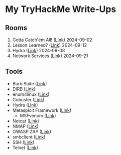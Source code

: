 # My TryHackMe Write-Ups
## Rooms
  1. Gotta Catch'em All! ([Link](https://tryhackme.com/r/room/pokemon)) 2024-09-02
  2. Lesson Learned? ([Link](https://tryhackme.com/r/room/lessonlearned)) 2024-09-12
  3. Hydra ([Link](https://tryhackme.com/r/room/hydra)) 2024-09-08
  4. Network Services ([Link](https://tryhackme.com/r/room/networkservices)) 2024-09-21

## Tools
+ Burb Suite ([Link](https://www.kali.org/tools/burpsuite/))
+ DIRB ([Link](https://www.kali.org/tools/dirb/))
+ enum4linux ([Link](https://www.kali.org/tools/enum4linux/))
+ Gobuster ([Link](https://www.kali.org/tools/gobuster/))
+ Hydra ([Link](https://www.kali.org/tools/hydra/))
+ Metasploit Framework ([Link](https://www.kali.org/tools/metasploit-framework/))
  + MSFvenom ([Link](https://www.kali.org/tools/metasploit-framework/#msfvenom))
+ Netcat ([Link](https://www.kali.org/tools/netcat/))
+ NMAP ([Link](https://www.kali.org/tools/nmap/))
+ OWASP ZAP ([Link](https://www.kali.org/tools/zaproxy/))
+ smbclient ([Link](https://www.kali.org/tools/samba/#smbclient))
+ SSH ([Link](https://www.kali.org/tools/openssh/))
+ Telnet ([Link](https://learn.microsoft.com/en-us/windows-server/administration/windows-commands/telnet))